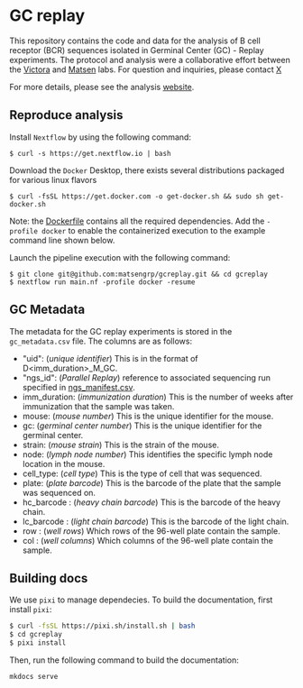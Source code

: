 # GC replay

This repository contains the code and data for the analysis of B cell receptor (BCR) sequences isolated in Germinal Center (GC) - Replay experiments. 
The protocol and analysis were a collaborative effort between the 
[Victora](https://www.germinal.center/) and 
[Matsen](https://matsen.fhcrc.org/) labs.
For question and inquiries, please contact [X]()

For more details, please see the analysis [website](https://matsengrp.github.io/gcreplay/).

## Reproduce analysis

Install `Nextflow` by using the following command:

    $ curl -s https://get.nextflow.io | bash

Download the `Docker` Desktop, there exists several distributions packaged for
various linux flavors

    $ curl -fsSL https://get.docker.com -o get-docker.sh && sudo sh get-docker.sh

Note: the [Dockerfile](docker/Dockerfile) contains all the required dependencies.
Add the `-profile docker` to enable the containerized execution to the
example command line shown below.

Launch the pipeline execution with the following command:

    $ git clone git@github.com:matsengrp/gcreplay.git && cd gcreplay
    $ nextflow run main.nf -profile docker -resume

## GC Metadata

The metadata for the GC replay experiments is stored in the `gc_metadata.csv` file. The columns are as follows:

- "uid": (_unique identifier_) This is in the format of D<imm_duration>_M<mouse>_GC<gc>. 
- "ngs_id": (_Parallel Replay_) reference to associated sequencing run specified in [ngs_manifest.csv](ngs_manifest.csv).
- imm_duration: (_immunization duration_) This is the number of weeks after immunization that the sample was taken.
- mouse: (_mouse number_) This is the unique identifier for the mouse.
- gc: (_germinal center number_) This is the unique identifier for the germinal center.
- strain: (_mouse strain_) This is the strain of the mouse.
- node: (_lymph node number_) This identifies the specific lymph node location in the mouse.
- cell_type: (_cell type_) This is the type of cell that was sequenced.
- plate: (_plate barcode_) This is the barcode of the plate that the sample was sequenced on.
- hc_barcode : (_heavy chain barcode_) This is the barcode of the heavy chain.
- lc_barcode : (_light chain barcode_) This is the barcode of the light chain.
- row : (_well rows_) Which rows of the 96-well plate contain the sample.
- col : (_well columns_) Which columns of the 96-well plate contain the sample.

## Building docs

We use `pixi` to manage dependecies. To build the documentation, first install `pixi`:

```bash
$ curl -fsSL https://pixi.sh/install.sh | bash
$ cd gcreplay
$ pixi install
```

Then, run the following command to build the documentation:

```bash
mkdocs serve
```